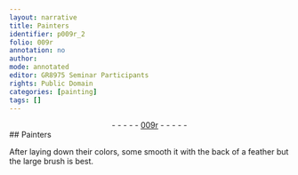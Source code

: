 ```yaml
---
layout: narrative
title: Painters
identifier: p009r_2
folio: 009r
annotation: no
author:
mode: annotated
editor: GR8975 Seminar Participants
rights: Public Domain
categories: [painting]
tags: []
---
```


 <div class="folio" align="center">- - - - - <a href="http://gallica.bnf.fr/ark:/12148/btv1b9059316c/f22.item" target="_blank">009r</a> - - - - - </div> 
##  <span class="profession">Painters</span> 

 
 <span class="activity"></span> After laying down their colors, some smooth it with <span class="tool">the back of a feather</span> but the <span class="tool">large brush</span> is best. 
 